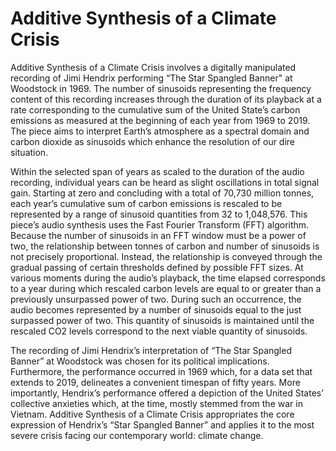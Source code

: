 # Additive Synthesis of a Climate Crisis

Additive Synthesis of a Climate Crisis involves a digitally manipulated recording of Jimi Hendrix performing “The Star Spangled Banner" at Woodstock in 1969. The number of sinusoids representing the frequency content of this recording increases through the duration of its playback at a rate corresponding to the cumulative sum of the United State’s carbon emissions as measured at the beginning of each year from 1969 to 2019. The piece aims to interpret Earth’s atmosphere as a spectral domain and carbon dioxide as sinusoids which enhance the resolution of our dire situation.

Within the selected span of years as scaled to the duration of the audio recording, individual years can be heard as slight oscillations in total signal gain. Starting at zero and concluding with a total of 70,730 million tonnes, each year’s cumulative sum of carbon emissions is rescaled to be represented by a range of sinusoid quantities from 32 to 1,048,576. This piece’s audio synthesis uses the Fast Fourier Transform (FFT) algorithm.  Because the number of sinusoids in an FFT window must be a power of two, the relationship between tonnes of carbon and number of sinusoids is not precisely proportional. Instead, the relationship is conveyed through the gradual passing of certain thresholds defined by possible FFT sizes. At various moments during the audio’s playback, the time elapsed corresponds to a year during which rescaled carbon levels are equal to or greater than a previously unsurpassed power of two. During such an occurrence, the audio becomes represented by a number of sinusoids equal to the just surpassed power of two. This quantity of sinusoids is maintained until the rescaled CO2 levels correspond to the next viable quantity of sinusoids.

The recording of Jimi Hendrix’s interpretation of “The Star Spangled Banner” at Woodstock was chosen for its political implications. Furthermore, the performance occurred in 1969 which, for a data set that extends to 2019, delineates a convenient timespan of fifty years. More importantly, Hendrix’s performance offered a depiction of the United States’ collective anxieties which, at the time, mostly stemmed from the war in Vietnam. Additive Synthesis of a Climate Crisis appropriates the core expression of Hendrix’s “Star Spangled Banner” and applies it to the most severe crisis facing our contemporary world: climate change.
